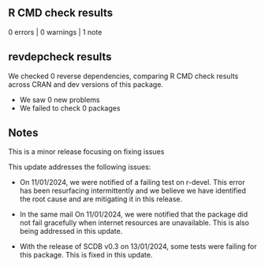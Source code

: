 ## R CMD check results

0 errors | 0 warnings | 1 note


## revdepcheck results

We checked 0 reverse dependencies, comparing R CMD check results across CRAN and dev versions of this package.

 * We saw 0 new problems
 * We failed to check 0 packages


## Notes
This is a minor release focusing on fixing issues

This update addresses the following issues:

* On 11/01/2024, we were notified of a failing test on r-devel.
  This error has been resurfacing intermittently and we believe we have identified the root cause and are mitigating it in this release.

* In the same mail On 11/01/2024, we were notified that the package did not fail gracefully when internet resources are unavailable.
  This is also being addressed in this update.

* With the release of SCDB v0.3 on 13/01/2024, some tests were failing for this package. This is fixed in this update.